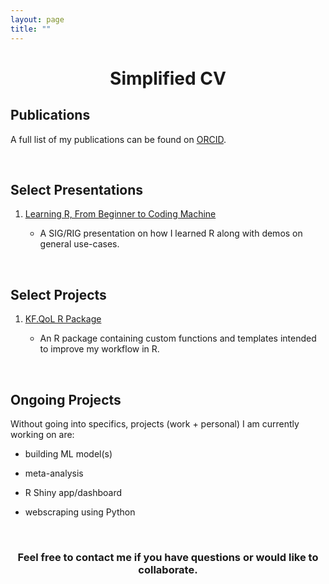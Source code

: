 ```yaml
---
layout: page
title: ""
---
```


<h1 align="center">
    Simplified CV
</h1>

## Publications

A full list of my publications can be found on [ORCID](https://orcid.org/0000-0002-9154-6599).

<br>

## Select Presentations

1. [Learning R, From Beginner to Coding Machine](https://github.com/kenf1/RIG_Presentation)

    + A SIG/RIG presentation on how I learned R along with demos on general use-cases.

<br>

## Select Projects

1. [KF.QoL R Package](https://github.com/kenf1/KF.QoL)

    + An R package containing custom functions and templates intended to improve my workflow in R.

<br>

## Ongoing Projects

Without going into specifics, projects (work + personal) I am currently working on are:

+ building ML model(s)

+ meta-analysis

+ R Shiny app/dashboard

+ webscraping using Python

<br>

<h3 align="center">
    <strong>Feel free to contact me if you have questions or would like to collaborate.</strong>
</h3>